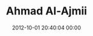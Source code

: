 ---
title: "Ahmad Al-Ajmii"
date: 2012-10-01 20:40:04 00:00
permalink: /ahmadajmi
twitter: "AhmadAjmi"
likes: [1271,1110,2397]
id: 1361
gravatar: "http://www.gravatar.com/avatar/ac35c8c826bb135a1c002ae034d81361"
---